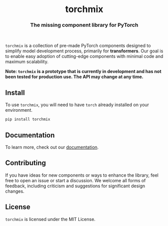 <h1 align="center">torchmix</h1>

<h3 align="center">The missing component library for PyTorch</h3>

<br />

`torchmix` is a collection of pre-made PyTorch components designed to simplify model development process, primarily for **transformers**. Our goal is to enable easy adoption of cutting-edge components with minimal code and maximum scalability.

**Note: `torchmix` is a prototype that is currently in development and has not been tested for production use. The API may change at any time.**

## Install

To use `torchmix`, you will need to have `torch` already installed on your environment.

```sh
pip install torchmix
```

## Documentation

To learn more, check out our [documentation](https://torchmix.vercel.app).

## Contributing

If you have ideas for new components or ways to enhance the library, feel free to open an issue or start a discussion. We welcome all forms of feedback, including criticism and suggestions for significant design changes.

## License

`torchmix` is licensed under the MIT License.
